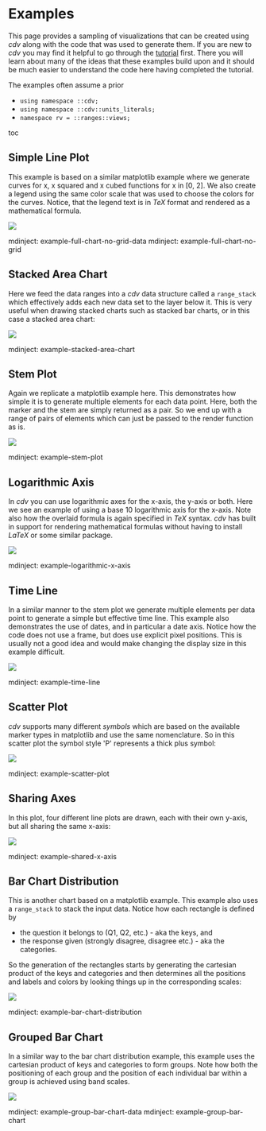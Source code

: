 # Examples

This page provides a sampling of visualizations that can be created using *cdv* along with
the code that was used to generate them. If you are new to *cdv* you may find it helpful
to go through the [tutorial](/doc/tutorial.md) first. There you will learn about many of 
the ideas that these examples build upon and it should be much easier to understand the
code here having completed the tutorial.

The examples often assume a prior 
- `using namespace ::cdv;`
- `using namespace ::cdv::units_literals;`
- `namespace rv = ::ranges::views;`

toc

## Simple Line Plot

This example is based on a similar matplotlib example where we generate curves for
x, x squared and x cubed functions for x in [0, 2]. We also create a legend using
the same color scale that was used to choose the colors for the curves. Notice, that
the legend text is in *TeX* format and rendered as a mathematical formula.

![](./../tests/approval_tests/cdv/fig/approved_files/line_charts.line_charts.full_chart_no_grid.approved.svg)

mdinject: example-full-chart-no-grid-data
mdinject: example-full-chart-no-grid


## Stacked Area Chart

Here we feed the data ranges into a *cdv* data structure called a `range_stack` which
effectively adds each new data set to the layer below it. This is very useful when
drawing stacked charts such as stacked bar charts, or in this case a stacked area chart:

![](./../tests/approval_tests/cdv/fig/approved_files/area_charts.area_charts.stacked_fill_between.approved.svg)

mdinject: example-stacked-area-chart


## Stem Plot

Again we replicate a matplotlib example here. This demonstrates how simple it is to
generate multiple elements for each data point. Here, both the marker and the stem
are simply returned as a pair. So we end up with a range of pairs of elements which
can just be passed to the render function as is.

![](./../tests/approval_tests/cdv/fig/approved_files/scatter_charts.scatter_charts.stem_plot.approved.svg)

mdinject: example-stem-plot


## Logarithmic Axis

In *cdv* you can use logarithmic axes for the x-axis, the y-axis or both. Here we see 
an example of using a base 10 logarithmic axis for the x-axis. Note also how the
overlaid formula is again specified in *TeX* syntax. *cdv* has built in support for
rendering mathematical formulas without having to install *LaTeX* or some similar
package. 

![](./../tests/approval_tests/cdv/fig/approved_files/line_charts.line_charts.logarithmic_x_axis.approved.svg)

mdinject: example-logarithmic-x-axis



## Time Line

In a similar manner to the stem plot we generate multiple elements per data point to
generate a simple but effective time line. This example also demonstrates the use of
dates, and in particular a date axis. Notice how the code does not use a frame, but
does use explicit pixel positions. This is usually not a good idea and would make
changing the display size in this example difficult.

![](./../tests/approval_tests/cdv/fig/approved_files/fig.time_line.approved.svg)

mdinject: example-time-line


## Scatter Plot

*cdv* supports many different *symbols* which are based on the available marker types
in matplotlib and use the same nomenclature. So in this scatter plot the symbol style
'P' represents a thick plus symbol: 

![](./../tests/approval_tests/cdv/fig/approved_files/scatter_charts.scatter_charts.with_varying_colors.approved.svg)

mdinject: example-scatter-plot



## Sharing Axes

In this plot, four different line plots are drawn, each with their own y-axis, but all
sharing the same x-axis:

![](./../tests/approval_tests/cdv/fig/approved_files/line_charts.line_charts.multiple_plot_with_shared_x_axis.approved.svg)

mdinject: example-shared-x-axis


## Bar Chart Distribution

This is another chart based on a matplotlib example. This example also uses a `range_stack` 
to stack the input data. Notice how each rectangle is defined by
- the question it belongs to (Q1, Q2, etc.) - aka the keys, and 
- the response given (strongly disagree, disagree etc.) - aka the categories. 

So the generation of the rectangles starts by generating the cartesian 
product of the keys and categories and then determines all the positions and labels and
colors by looking things up in the corresponding scales: 

![](./../tests/approval_tests/cdv/fig/approved_files/bar_charts.bar_charts.discrete_distribution.approved.svg)

mdinject: example-bar-chart-distribution


## Grouped Bar Chart

In a similar way to the bar chart distribution example, this example uses the cartesian
product of keys and categories to form groups. Note how both the positioning of each 
group and the position of each individual bar within a group is achieved using band scales. 

![](./../tests/approval_tests/cdv/fig/approved_files/bar_charts.bar_charts.grouped_hbars.approved.svg)

mdinject: example-group-bar-chart-data
mdinject: example-group-bar-chart


